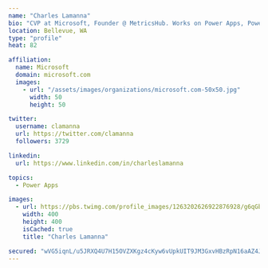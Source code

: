 ```yaml
---
name: "Charles Lamanna"
bio: "CVP at Microsoft, Founder @ MetricsHub. Works on Power Apps, Power Automate, Power Virtual Agent, Common Data Service and Dynamics 365."
location: Bellevue, WA
type: "profile"
heat: 82

affiliation:
  name: Microsoft
  domain: microsoft.com
  images:
    - url: "/assets/images/organizations/microsoft.com-50x50.jpg"
      width: 50
      height: 50

twitter:
  username: clamanna
  url: https://twitter.com/clamanna
  followers: 3729

linkedin:
  url: https://www.linkedin.com/in/charleslamanna

topics:
  - Power Apps

images:
  - url: https://pbs.twimg.com/profile_images/1263202626922876928/g6qGbHZ-_400x400.jpg
    width: 400
    height: 400
    isCached: true
    title: "Charles Lamanna"

secured: "wVG5iqnL/u5JRXQ4U7H15OVZXKgz4cKyw6vUpkUIT9JM3GxvHBzRpN16aAZ4JLQyF5zxVF9xt45Q0mDcwAdwv0A22IA25DzOH0fKLGhqOXgzqTj3Nwsc8usX+00jo5hOc30hOZjrf2/8GgQTKptkXh/l2BBd8fSMaT3a5ZbrodHl4vCKlxqz3++7Fq6XebLL6eW8q4mIHE1Jre11bVtiDGSxiTOigXu/t/M9flhE7La09tOq2OvQ3ubm31OewoufMAbrHp7MF1c+GlMOASYRxTgKS2fHp5DKk/2dsbItMxlhaNAgcCEFcKPjwB8Vr0scjHWVlyMBsZCUQO5rR1Gd3lAITnxTAs6xPdXC2IMuWkZcpRAQaAVoUId9pg5Af70cmfllEd/hvjP/GbbbS21RSfWXccinMpE6JNkSThStp+A=;TwnKjxAgMlyggqU6ja+uKw=="
---
```



